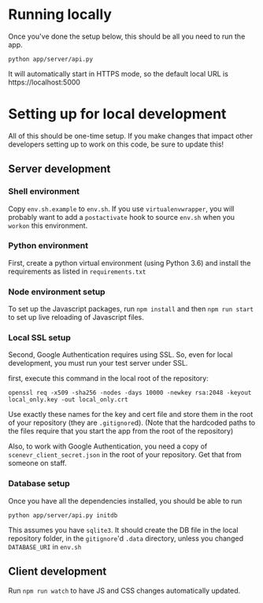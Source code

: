 # Running locally

Once you've done the setup below, this should be all you need to run the app.

`python app/server/api.py`

It will automatically start in HTTPS mode, so the default local URL is https://localhost:5000


# Setting up for local development

All of this should be one-time setup. If you make changes that impact other developers setting up to work on this code, be sure to update this!

## Server development
### Shell environment

Copy `env.sh.example` to `env.sh`. If you use `virtualenvwrapper`, you will probably want to add a `postactivate` hook to source `env.sh` when you `workon` this environment.

### Python environment

First, create a python virtual environment (using Python 3.6) and install the requirements as listed in `requirements.txt`

### Node environment setup

To set up the Javascript packages, run `npm install`
and then `npm run start` to set up live reloading of Javascript files.

### Local SSL setup
Second, Google Authentication requires using SSL. So, even for local development, you must run your test server under SSL.

first, execute this command in the local root of the repository:

`openssl req -x509 -sha256 -nodes -days 10000 -newkey rsa:2048 -keyout local_only.key -out local_only.crt`

Use exactly these names for the key and cert file and store them in the root of your repository (they are `.gitignore`d).
(Note that the hardcoded paths to the files require that you start the app from the root of the repository)

Also, to work with Google Authentication, you need a copy of `scenevr_client_secret.json` in the root of your repository.
Get that from someone on staff.

### Database setup

Once you have all the dependencies installed, you should be able to run

    python app/server/api.py initdb

This assumes you have `sqlite3`. It should create the DB file in the local repository folder, in the `gitignore`'d `.data` directory, unless you changed `DATABASE_URI` in `env.sh`

## Client development

Run `npm run watch` to have JS and CSS changes automatically updated. 